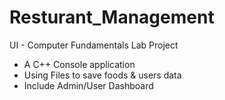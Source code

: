 # Resturant_Management
UI - Computer Fundamentals Lab Project
 - A C++ Console application
 - Using Files to save foods & users data
 - Include Admin/User Dashboard
